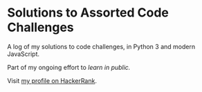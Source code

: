 # Solutions to Assorted Code Challenges

A log of my solutions to code challenges, in Python 3 and modern JavaScript.

Part of my ongoing effort to _learn in public._

Visit [my profile on HackerRank](https://www.hackerrank.com/murbar).
